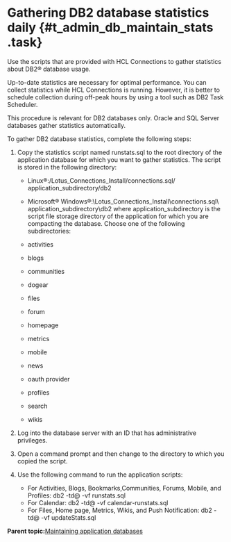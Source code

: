 # Gathering DB2 database statistics daily {#t_admin_db_maintain_stats .task}

Use the scripts that are provided with HCL Connections to gather statistics about DB2® database usage.

Up-to-date statistics are necessary for optimal performance. You can collect statistics while HCL Connections is running. However, it is better to schedule collection during off-peak hours by using a tool such as DB2 Task Scheduler.

This procedure is relevant for DB2 databases only. Oracle and SQL Server databases gather statistics automatically.

To gather DB2 database statistics, complete the following steps:

1.  Copy the statistics script named runstats.sql to the root directory of the application database for which you want to gather statistics. The script is stored in the following directory:

    -   Linux®:/Lotus\_Connections\_Install/connections.sql/ application\_subdirectory/db2
    -   Microsoft® Windows®:\\Lotus\_Connections\_Install\\connections.sql\\ application\_subdirectory\\db2
    where application\_subdirectory is the script file storage directory of the application for which you are compacting the database. Choose one of the following subdirectories:

    -   activities
    -   blogs
    -   communities
    -   dogear
    -   files
    -   forum
    -   homepage
    -   metrics
    -   mobile
    -   news
    -   oauth provider
    -   profiles
    -   search
    -   wikis
2.  Log into the database server with an ID that has administrative privileges.

3.  Open a command prompt and then change to the directory to which you copied the script.

4.  Use the following command to run the application scripts:

    -   For Activities, Blogs, Bookmarks,Communities, Forums, Mobile, and Profiles: db2 -td@ -vf runstats.sql
    -   For Calendar: db2 -td@ -vf calendar-runstats.sql
    -   For Files, Home page, Metrics, Wikis, and Push Notification: db2 -td@ -vf updateStats.sql

**Parent topic:**[Maintaining application databases](../admin/t_admin_db_maintain.md)

